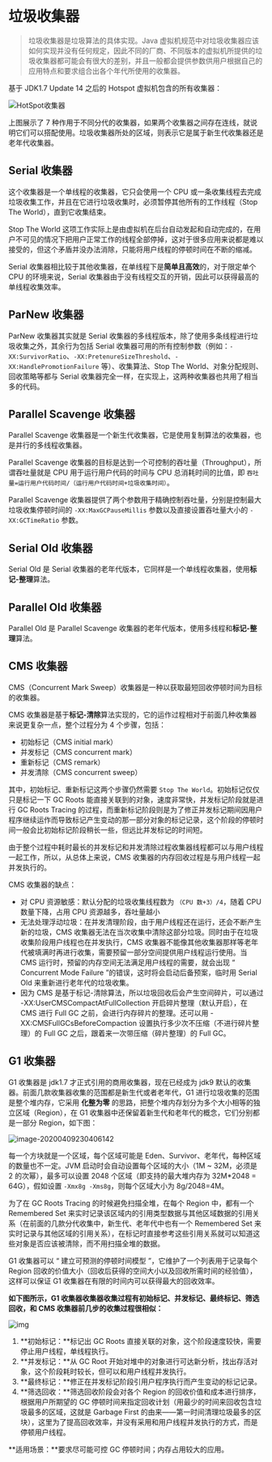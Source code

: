 # 垃圾收集器

> 垃圾收集器是垃圾算法的具体实现。Java 虚拟机规范中对垃圾收集器应该如何实现并没有任何规定，因此不同的厂商、不同版本的虚拟机所提供的垃圾收集器都可能会有很大的差别，并且一般都会提供参数供用户根据自己的应用特点和要求组合出各个年代所使用的收集器。

基于 JDK1.7 Update 14 之后的 Hotspot 虚拟机包含的所有收集器：

![HotSpot收集器](D:\superz\BigData-A-Question\JVM\垃圾收集\images\HotSpot收集器.png)

上图展示了 7 种作用于不同分代的收集器，如果两个收集器之间存在连线，就说明它们可以搭配使用。垃圾收集器所处的区域，则表示它是属于新生代收集器还是老年代收集器。

## Serial 收集器

这个收集器是一个单线程的收集器，它只会使用一个 CPU 或一条收集线程去完成垃圾收集工作，并且在它进行垃圾收集时，必须暂停其他所有的工作线程（Stop The World），直到它收集结束。

Stop The World 这项工作实际上是由虚拟机在后台自动发起和自动完成的，在用户不可见的情况下把用户正常工作的线程全部停掉，这对于很多应用来说都是难以接受的，但这个矛盾并没办法消除，只能将用户线程的停顿时间在不断的缩减。

Serial 收集器相比较于其他收集器，在单线程下是**简单且高效**的，对于限定单个 CPU 的环境来说，Serial 收集器由于没有线程交互的开销，因此可以获得最高的单线程收集效率。

## ParNew 收集器

ParNew 收集器其实就是 Serial 收集器的多线程版本，除了使用多条线程进行垃圾收集之外，其余行为包括 Serial 收集器可用的所有控制参数（例如：`-XX:SurvivorRatio`、`-XX:PretenureSizeThreshold`、`-XX:HandlePromotionFailure` 等）、收集算法、Stop The World、对象分配规则、回收策略等都与 Serial 收集器完全一样，在实现上，这两种收集器也共用了相当多的代码。

## Parallel Scavenge 收集器

Parallel Scavenge 收集器是一个新生代收集器，它是使用复制算法的收集器，也是并行的多线程收集器。

Parallel Scavenge 收集器的目标是达到一个可控制的吞吐量（Throughput），所谓吞吐量就是 CPU 用于运行用户代码的时间与 CPU 总消耗时间的比值，即 `吞吐量=运行用户代码时间/（运行用户代码时间+垃圾收集时间）`。

Parallel Scavenge 收集器提供了两个参数用于精确控制吞吐量，分别是控制最大垃圾收集停顿时间的 `-XX:MaxGCPauseMillis` 参数以及直接设置吞吐量大小的 `-XX:GCTimeRatio` 参数。

## Serial Old 收集器

Serial Old 是 Serial 收集器的老年代版本，它同样是一个单线程收集器，使用**标记-整理**算法。

## Parallel Old 收集器

Parallel Old 是 Parallel Scavenge 收集器的老年代版本，使用多线程和**标记-整理**算法。

## CMS 收集器

CMS（Concurrent Mark Sweep）收集器是一种以获取最短回收停顿时间为目标的收集器。

CMS 收集器是基于**标记-清除**算法实现的，它的运作过程相对于前面几种收集器来说更复杂一点，整个过程分为 4 个步骤，包括：

- 初始标记（CMS initial mark）
- 并发标记（CMS concurrent mark）
- 重新标记（CMS remark）
- 并发清除（CMS concurrent sweep）

其中，初始标记、重新标记这两个步骤仍然需要 `Stop The World`。初始标记仅仅只是标记一下 GC Roots 能直接关联到的对象，速度非常快，并发标记阶段就是进行 GC Roots Tracing 的过程，而重新标记阶段则是为了修正并发标记期间因用户程序继续运作而导致标记产生变动的那一部分对象的标记记录，这个阶段的停顿时间一般会比初始标记阶段稍长一些，但远比并发标记的时间短。

由于整个过程中耗时最长的并发标记和并发清除过程收集器线程都可以与用户线程一起工作，所以，从总体上来说，CMS 收集器的内存回收过程是与用户线程一起并发执行的。

CMS 收集器的缺点：

- 对 CPU 资源敏感：默认分配的垃圾收集线程数为 `（CPU 数+3）/4`，随着 CPU 数量下降，占用 CPU 资源越多，吞吐量越小
- 无法处理浮动垃圾：在并发清理阶段，由于用户线程还在运行，还会不断产生新的垃圾，CMS 收集器无法在当次收集中清除这部分垃圾。同时由于在垃圾收集阶段用户线程也在并发执行，CMS 收集器不能像其他收集器那样等老年代被填满时再进行收集，需要预留一部分空间提供用户线程运行使用。当 CMS 运行时，预留的内存空间无法满足用户线程的需要，就会出现 “ Concurrent Mode Failure ”的错误，这时将会启动后备预案，临时用 Serial Old 来重新进行老年代的垃圾收集。
- 因为 CMS 是基于标记-清除算法，所以垃圾回收后会产生空间碎片，可以通过 -XX:UserCMSCompactAtFullCollection 开启碎片整理（默认开启），在 CMS 进行 Full GC 之前，会进行内存碎片的整理。还可以用 -XX:CMSFullGCsBeforeCompaction 设置执行多少次不压缩（不进行碎片整理）的 Full GC 之后，跟着来一次带压缩（碎片整理）的 Full GC。

## G1 收集器

G1 收集器是 jdk1.7 才正式引用的商用收集器，现在已经成为 jdk9 默认的收集器。前面几款收集器收集的范围都是新生代或者老年代，G1 进行垃圾收集的范围是整个堆内存，它采用 **化整为零** 的思路，把整个堆内存划分为多个大小相等的独立区域（Region），在 G1 收集器中还保留着新生代和老年代的概念，它们分别都是一部分 Region，如下图：

![image-20200409230406142](D:\superz\BigData-A-Question\JVM\垃圾收集\images\image-20200409230406142.png)

每一个方块就是一个区域，每个区域可能是 Eden、Survivor、老年代，每种区域的数量也不一定。JVM 启动时会自动设置每个区域的大小（1M ~ 32M，必须是 2 的次幂），最多可以设置 2048 个区域（即支持的最大堆内存为 32M*2048 = 64G），假如设置 `-Xmx8g -Xms8g`，则每个区域大小为 8g/2048=4M。

为了在 GC Roots Tracing 的时候避免扫描全堆，在每个 Region 中，都有一个 Remembered Set 来实时记录该区域内的引用类型数据与其他区域数据的引用关系（在前面的几款分代收集中，新生代、老年代中也有一个 Remembered Set 来实时记录与其他区域的引用关系），在标记时直接参考这些引用关系就可以知道这些对象是否应该被清除，而不用扫描全堆的数据。

G1 收集器可以 “ 建立可预测的停顿时间模型 ”，它维护了一个列表用于记录每个 Region 回收的价值大小（回收后获得的空间大小以及回收所需时间的经验值），这样可以保证 G1 收集器在有限的时间内可以获得最大的回收效率。

**如下图所示，G1 收集器收集器收集过程有初始标记、并发标记、最终标记、筛选回收，和 CMS 收集器前几步的收集过程很相似：**

![img](D:\superz\BigData-A-Question\JVM\垃圾收集\images\640.jpg)

1. **初始标记：**标记出 GC Roots 直接关联的对象，这个阶段速度较快，需要停止用户线程，单线程执行。
2. **并发标记：**从 GC Root 开始对堆中的对象进行可达新分析，找出存活对象，这个阶段耗时较长，但可以和用户线程并发执行。
3. **最终标记：**修正在并发标记阶段引用户程序执行而产生变动的标记记录。
4. **筛选回收：**筛选回收阶段会对各个 Region 的回收价值和成本进行排序，根据用户所期望的 GC 停顿时间来指定回收计划（用最少的时间来回收包含垃圾最多的区域，这就是 Garbage First 的由来——第一时间清理垃圾最多的区块），这里为了提高回收效率，并没有采用和用户线程并发执行的方式，而是停顿用户线程。

**适用场景：**要求尽可能可控 GC 停顿时间；内存占用较大的应用。

